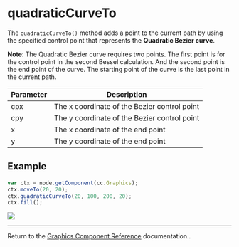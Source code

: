 # quadraticCurveTo

The `quadraticCurveTo()` method adds a point to the current path by using the specified control point that represents the **Quadratic Bezier curve**.

**Note**: The Quadratic Bezier curve requires two points. The first point is for the control point in the second Bessel calculation. And the second point is the end point of the curve. The starting point of the curve is the last point in the current path.

| Parameter | Description
| -------------- | ----------- |
| cpx | The x coordinate of the Bezier control point
| cpy | The y coordinate of the Bezier control point
| x | The x coordinate of the end point
| y | The y coordinate of the end point

## Example

```javascript
var ctx = node.getComponent(cc.Graphics);
ctx.moveTo(20, 20);
ctx.quadraticCurveTo(20, 100, 200, 20);
ctx.fill();
```

<a href="graphics/quadraticCurveTo.png"><img src="graphics/quadraticCurveTo.png"></a>

<hr>

Return to the [Graphics Component Reference](../../components/graphics.md) documentation..
